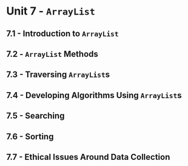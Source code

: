# Unit 7 - `ArrayList`

## 7.1 - Introduction to `ArrayList`

## 7.2 - `ArrayList` Methods

## 7.3 - Traversing `ArrayList`s

## 7.4 - Developing Algorithms Using `ArrayList`s

## 7.5 - Searching

## 7.6 - Sorting

## 7.7 - Ethical Issues Around Data Collection
